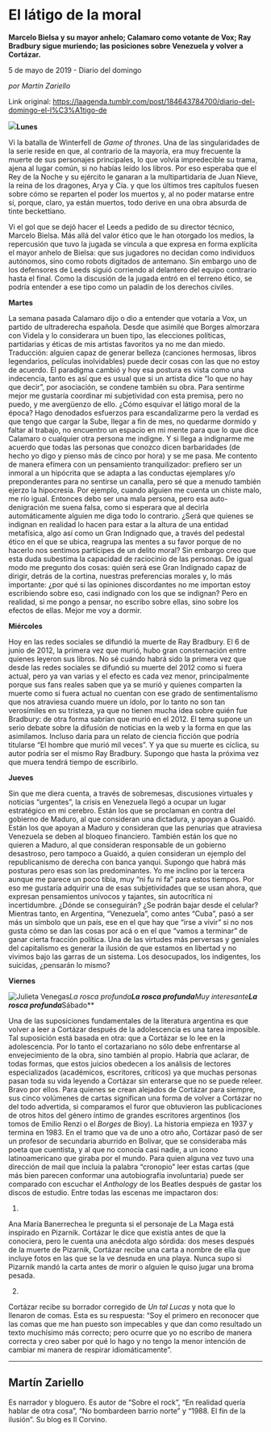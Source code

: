 # El látigo de la moral

**Marcelo Bielsa y su mayor anhelo; Calamaro como votante de Vox; Ray Bradbury sigue muriendo; las posiciones sobre Venezuela y volver a Cortázar.**

5 de mayo de 2019 - Diario del domingo

_por Martín Zariello_

Link original: https://laagenda.tumblr.com/post/184643784700/diario-del-domingo-el-l%C3%A1tigo-de

![](https://64.media.tumblr.com/a724d7bef1b882dc0955b1274db66500/cb577410c7d136fe-b0/s500x750/f9459d5514f1a519e29dcdc53bceac09c76866d3.jpg)**Lunes** 

Vi
la batalla de Winterfell de *Game of
thrones*. Una de las singularidades de la serie reside en que, al contrario
de la mayoría, era muy frecuente la muerte de sus personajes principales, lo que
volvía impredecible su trama, ajena al lugar común, si no habías leído los
libros. Por eso esperaba que el Rey de la Noche y su ejército le ganaran a la
multipartidaria de Juan Nieve, la reina de los dragones, Arya y Cía. y que los
últimos tres capítulos fuesen sobre cómo se reparten el poder los muertos y, al
no poder matarse entre sí, porque, claro, ya están muertos, todo derive en una
obra absurda de tinte beckettiano. 

Vi
el gol que se dejó hacer el Leeds a pedido de su director técnico, Marcelo
Bielsa. Más allá del valor ético que le han otorgado los medios, la repercusión
que tuvo la jugada se vincula a que expresa en forma explícita el mayor anhelo
de Bielsa: que sus jugadores no decidan como individuos autónomos, sino como
robots digitados de antemano. Sin embargo uno de los defensores de Leeds siguió
corriendo al delantero del equipo contrario hasta el final. Como la discusión
de la jugada entró en el terreno ético, se podría entender a ese tipo como un
paladín de los derechos civiles.  


**Martes**

La
semana pasada Calamaro dijo o dio a entender que votaría a Vox, un partido de
ultraderecha española. Desde que asimilé que Borges almorzara con Videla y lo
considerara un buen tipo, las elecciones políticas, partidarias y éticas de mis
artistas favoritos ya no me dan miedo. Traducción: alguien capaz de generar
belleza (canciones hermosas, libros legendarios, películas inolvidables) puede
decir cosas con las que no estoy de acuerdo. El paradigma cambió y hoy esa
postura es vista como una indecencia, tanto es así que es usual que si un
artista dice “lo que no hay que decir”, por asociación, se condene también su obra.
Para sentirme mejor me gustaría coordinar mi subjetividad con esta premisa, pero
no puedo, y me avergüenzo de ello. ¿Cómo esquivar el
látigo moral de la época? Hago denodados esfuerzos para escandalizarme pero la
verdad es que tengo que cargar la Sube, llegar a fin de mes, no quedarme
dormido y faltar al trabajo, no encuentro un espacio en mi mente para que lo
que dice Calamaro o cualquier otra persona me indigne. Y si llega a indignarme
me acuerdo que todas las personas que conozco dicen barbaridades (de hecho yo
digo y pienso más de cinco por hora) y se me pasa. Me contento de manera
efímera con un pensamiento tranquilizador: prefiero ser un inmoral a un
hipócrita que se adapta a las conductas ejemplares y/o preponderantes para no
sentirse un canalla, pero sé que a menudo también ejerzo la hipocresía. Por
ejemplo, cuando alguien me cuenta un chiste malo, me río igual. Entonces debo
ser una mala persona, pero esa auto-denigración me suena falsa, como si
esperara que al decirla automáticamente alguien me diga todo lo contrario. ¿Será
que quienes se indignan en realidad lo hacen para estar a la altura de una
entidad metafísica, algo así como un Gran Indignado que, a través del pedestal
ético en el que se ubica, reagrupa las mentes a su favor porque de no hacerlo
nos sentimos partícipes de un delito moral? Sin embargo creo que esta duda
subestima la capacidad de raciocinio de las personas. De igual modo me pregunto
dos cosas: quién será ese Gran Indignado capaz de dirigir, detrás de la
cortina, nuestras preferencias morales y, lo más importante: ¿por qué si las
opiniones discordantes no me importan estoy escribiendo sobre eso, casi
indignado con los que se indignan? Pero en realidad, si me pongo a pensar, no
escribo sobre ellas, sino sobre los efectos de ellas. Mejor me voy a dormir. 

**Miércoles**

Hoy
en las redes sociales se difundió la muerte de Ray Bradbury. El 6 de junio de
2012, la primera vez que murió, hubo gran consternación entre quienes leyeron sus
libros. No sé cuándo habrá sido la primera vez que desde las redes sociales se
difundió su muerte del 2012 como si fuera actual, pero ya van varias y el
efecto es cada vez menor, principalmente porque sus fans reales saben que ya se
murió y quienes comparten la muerte como si fuera actual no cuentan con ese
grado de sentimentalismo que nos atraviesa cuando muere un ídolo, por lo tanto
no son tan verosímiles en su tristeza, ya que no tienen mucha idea sobre quién
fue Bradbury: de otra forma sabrían que murió en el 2012. El tema supone un
serio debate sobre la difusión de noticias en la web y la forma en que las
asimilamos. Incluso daría para un relato de ciencia ficción que podría
titularse “El hombre que murió mil veces”. Y ya que su muerte es cíclica, su
autor podría ser el mismo Ray Bradbury. Supongo que hasta la próxima vez que
muera tendrá tiempo de escribirlo.    

**Jueves**  


Sin
que me diera cuenta, a través de sobremesas, discusiones virtuales y noticias “urgentes”,
la crisis en Venezuela llegó a ocupar un lugar estratégico en mi cerebro. Están
los que se proclaman en contra del gobierno de Maduro, al que consideran una
dictadura, y apoyan a Guaidó. Están los que apoyan a Maduro y consideran que
las penurias que atraviesa Venezuela se deben al bloqueo financiero. También están
los que no quieren a Maduro, al que consideran responsable de un gobierno
desastroso, pero tampoco a Guaidó, a quien consideran un ejemplo del
republicanismo de derecha con banca yanqui. Supongo que habrá más posturas pero
esas son las predominantes. Yo me inclino por la tercera aunque me parece un
poco tibia, muy “ni fu ni fa” para estos tiempos. Por eso me gustaría adquirir
una de esas subjetividades que se usan ahora, que expresan pensamientos
unívocos y tajantes, sin autocrítica ni incertidumbre. ¿Dónde se conseguirán? ¿Se
podrán bajar desde el celular? Mientras tanto, en Argentina, “Venezuela”, como
antes “Cuba”, pasó a ser más un símbolo que un país, ese en el que hay que
“irse a vivir” si no nos gusta cómo se dan las cosas por acá o en el que “vamos
a terminar” de ganar cierta fracción política. Una de las virtudes más
perversas y geniales del capitalismo es generar la ilusión de que estamos en
libertad y no vivimos bajo las garras de un sistema. Los desocupados, los
indigentes, los suicidas, ¿pensarán lo mismo?  


**Viernes** 

![Julieta Venegas](https://64.media.tumblr.com/b0dddc3ea39dd72f84b20ac335ee209c/cb577410c7d136fe-87/s250x400/5810366ec0c345ab0ed42bd60d2f91f58bedcd28.jpg)*La rosca profunda**La rosca profunda**Muy interesante**La rosca
profunda***Sábado** 

Una
de las suposiciones fundamentales de la literatura argentina es que volver a
leer a Cortázar después de la adolescencia es una tarea imposible. Tal
suposición está basada en otra: que a Cortázar se lo lee en la adolescencia.
Por lo tanto el cortazariano no sólo debe enfrentarse al envejecimiento de la
obra, sino también al propio. Habría que aclarar, de todas formas, que estos
juicios obedecen a los análisis de lectores especializados (académicos,
escritores, críticos) ya que muchas personas pasan toda su vida leyendo a
Cortázar sin enterarse que no se puede releer. Bravo por ellos. Para quienes se
crean alejados de Cortázar para siempre, sus cinco volúmenes de cartas
significan una forma de volver a Cortázar no del todo advertida, si comparamos
el furor que obtuvieron las publicaciones de otros hitos del género íntimo de
grandes escritores argentinos (los tomos de Emilio Renzi o el *Borges* de Bioy). La historia empieza en
1937 y termina en 1983. En el tramo que va de uno a otro año, Cortázar pasó de
ser un profesor de secundaria aburrido en Bolivar, que se consideraba más poeta
que cuentista, y al que no conocía casi nadie, a un icono latinoamericano que
giraba por el mundo. Para quien alguna vez tuvo una dirección de mail que
incluía la palabra “cronopio” leer estas cartas (que más bien parecen conformar
una autobiografía involuntaria) puede ser comparado con escuchar el *Anthology* de los Beatles después de
gastar los discos de estudio. Entre todas las escenas me impactaron dos: 

1)
Ana María Banerrechea le pregunta si el personaje de La Maga está inspirado en
Pizarnik. Cortázar le dice que existía antes de que la conociera, pero le
cuenta una anécdota algo sórdida: dos meses después de la muerte de Pizarnik,
Cortázar recibe una carta a nombre de ella que incluye fotos en las que se la
ve desnuda en una playa. Nunca supo si Pizarnik mandó la carta antes de morir o
alguien le quiso jugar una broma pesada.      

2)
Cortázar recibe su borrador corregido de *Un
tal Lucas* y nota que lo llenaron de comas. Esta es su respuesta: “Soy el
primero en reconocer que las comas que me han puesto son impecables y que dan
como resultado un texto muchísimo más correcto; pero ocurre que yo no escribo
de manera correcta y creo saber por qué lo hago y no tengo la menor intención
de cambiar mi manera de respirar idiomáticamente”.  



---

 Martín Zariello
----------------

 Es narrador y bloguero. Es autor de “Sobre el rock”, “En realidad quería hablar de otra cosa”, “No bombardeen barrio norte” y “1988. El fin de la ilusión”. Su blog es Il Corvino.



